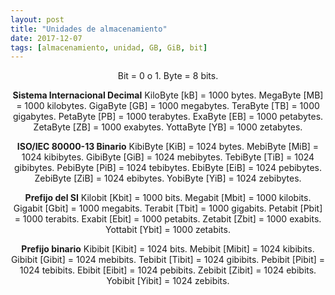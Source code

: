 ```yaml
---
layout: post
title: "Unidades de almacenamiento"
date: 2017-12-07
tags: [almacenamiento, unidad, GB, GiB, bit]
---
```


<div align="center">
Bit 	= 	0 o 1.
Byte 	= 	8 bits.

<b>Sistema Internacional Decimal</b>
KiloByte 	[kB] 	= 	1000 bytes.
MegaByte 	[MB] 	= 	1000 kilobytes.
GigaByte 	[GB] 	= 	1000 megabytes.
TeraByte 	[TB] 	= 	1000 gigabytes.
PetaByte 	[PB] 	= 	1000 terabytes.
ExaByte 	[EB] 	= 	1000 petabytes.
ZetaByte 	[ZB] 	= 	1000 exabytes.
YottaByte [YB] 	= 	1000 zetabytes.

<b>ISO/IEC 80000-13 Binario</b>
KibiByte 	[KiB] 	= 	1024 bytes.
MebiByte 	[MiB] 	= 	1024 kibibytes.
GibiByte 	[GiB] 	= 	1024 mebibytes.
TebiByte 	[TiB] 	= 	1024 gibibytes.
PebiByte 	[PiB] 	= 	1024 tebibytes.
EbiByte 	[EiB] 	= 	1024 pebibytes.
ZebiByte 	[ZiB] 	= 	1024 ebibytes.
YobiByte 	[YiB] 	= 	1024 zebibytes.

<b>Prefijo del SI</b>
Kilobit 	[Kbit] 	= 	1000 bits.
Megabit 	[Mbit] 	= 	1000 kilobits.
Gigabit 	[Gbit] 	= 	1000 megabits.
Terabit 	[Tbit] 	= 	1000 gigabits.
Petabit 	[Pbit] 	= 	1000 terabits.
Exabit 	  [Ebit] 	= 	1000 petabits.
Zetabit 	[Zbit] 	= 	1000 exabits.
Yottabit 	[Ybit] 	= 	1000 zetabits.

<b>Prefijo binario</b>
Kibibit 	[Kibit] 	= 	1024 bits.
Mebibit 	[Mibit] 	= 	1024 kibibits.
Gibibit 	[Gibit] 	= 	1024 mebibits.
Tebibit 	[Tibit] 	= 	1024 gibibits.
Pebibit 	[Pibit] 	= 	1024 tebibits.
Ebibit 	  [Eibit] 	= 	1024 pebibits.
Zebibit 	[Zibit] 	= 	1024 ebibits.
Yobibit 	[Yibit] 	= 	1024 zebibits.
</div>
